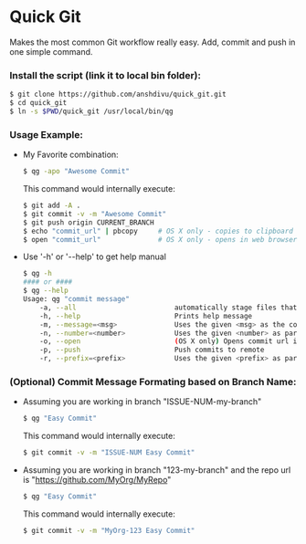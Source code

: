 Quick Git
=======================
Makes the most common Git workflow really easy. Add, commit and push in one simple command.

### Install the script (link it to local bin folder):
```bash
$ git clone https://github.com/anshdivu/quick_git.git
$ cd quick_git
$ ln -s $PWD/quick_git /usr/local/bin/qg
```

### Usage Example:

* My Favorite combination:

  ```bash
  $ qg -apo "Awesome Commit"
  ```

  This command would internally execute:
  ```bash
  $ git add -A .
  $ git commit -v -m "Awesome Commit"
  $ git push origin CURRENT_BRANCH
  $ echo "commit_url" | pbcopy     # OS X only - copies to clipboard
  $ open "commit_url"              # OS X only - opens in web browser
  ```

* Use '-h' or '--help' to get help manual

  ```bash
  $ qg -h
  #### or ####
  $ qg --help
  Usage: qg "commit message"
      -a, --all                        automatically stage files that have been modified, added or deleted
      -h, --help                       Prints help message
      -m, --message=<msg>              Uses the given <msg> as the commit message. Uses '<prefix>-<number> <msg>' as the commit message format
      -n, --number=<number>            Uses the given <number> as part of the commit message. The commit message format will be '<prefix>-<number> <msg>'
      -o, --open                       (OS X only) Opens commit url in browser and copies the url to clipboard
      -p, --push                       Push commits to remote
      -r, --prefix=<prefix>            Uses the given <prefix> as part of the commit message. The commit message format will be '<prefix>-<NUMBER> <msg>'
  ```



### (Optional) Commit Message Formating based on Branch Name:
* Assuming you are working in branch "ISSUE-NUM-my-branch"

  ```bash
  $ qg "Easy Commit"
  ```

  This command would internally execute:
  ```bash
  $ git commit -v -m "ISSUE-NUM Easy Commit"
  ```

* Assuming you are working in branch "123-my-branch" and the repo url is "https://github.com/MyOrg/MyRepo"

  ```bash
  $ qg "Easy Commit"
  ```

  This command would internally execute:
  ```bash
  $ git commit -v -m "MyOrg-123 Easy Commit"
  ```

